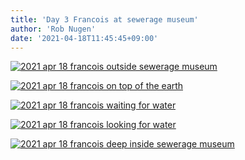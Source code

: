 ```yaml
---
title: 'Day 3 Francois at sewerage museum'
author: 'Rob Nugen'
date: '2021-04-18T11:45:45+09:00'
---
```


[![2021 apr 18 francois outside sewerage museum](//b.robnugen.com/quests/walk-to-niigata/2021/en_route/day-03/thumbs/2021_apr_18_francois_outside_sewerage_museum.jpeg)](//b.robnugen.com/quests/walk-to-niigata/2021/en_route/day-03/2021_apr_18_francois_outside_sewerage_museum.jpeg)


[![2021 apr 18 francois on top of the earth](//b.robnugen.com/quests/walk-to-niigata/2021/en_route/day-03/thumbs/2021_apr_18_francois_on_top_of_the_earth.jpeg)](//b.robnugen.com/quests/walk-to-niigata/2021/en_route/day-03/2021_apr_18_francois_on_top_of_the_earth.jpeg)


[![2021 apr 18 francois waiting for water](//b.robnugen.com/quests/walk-to-niigata/2021/en_route/day-03/thumbs/2021_apr_18_francois_waiting_for_water.jpeg)](//b.robnugen.com/quests/walk-to-niigata/2021/en_route/day-03/2021_apr_18_francois_waiting_for_water.jpeg)


[![2021 apr 18 francois looking for water](//b.robnugen.com/quests/walk-to-niigata/2021/en_route/day-03/thumbs/2021_apr_18_francois_looking_for_water.jpeg)](//b.robnugen.com/quests/walk-to-niigata/2021/en_route/day-03/2021_apr_18_francois_looking_for_water.jpeg)


[![2021 apr 18 francois deep inside sewerage museum](//b.robnugen.com/quests/walk-to-niigata/2021/en_route/day-03/thumbs/2021_apr_18_francois_deep_inside_sewerage_museum.jpeg)](//b.robnugen.com/quests/walk-to-niigata/2021/en_route/day-03/2021_apr_18_francois_deep_inside_sewerage_museum.jpeg)          
